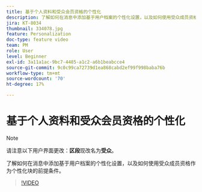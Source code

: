 ```yaml
---
title: 基于个人资料和受众会员资格的个性化
description: 了解如何在消息中添加基于用户档案的个性化设置，以及如何使用受众成员资格作为个性化块的前提条件。
jira: KT-8034
thumbnail: 334078.jpg
feature: Personalization
doc-type: feature video
team: PM
role: User
level: Beginner
exl-id: 3a11a1ac-9bc7-4485-a1c2-a6b1beabcce4
source-git-commit: 9c0c99ca72739d1ea868cabd2ef99f998baba76b
workflow-type: tm+mt
source-wordcount: '70'
ht-degree: 17%

---
```


# 基于个人资料和受众会员资格的个性化

>[!NOTE]
>请注意以下用户界面更改：**区段**&#x200B;现改名为&#x200B;**受众**。

了解如何在消息中添加基于用户档案的个性化设置，以及如何使用受众成员资格作为个性化块的前提条件。

>[!VIDEO](https://video.tv.adobe.com/v/334078?quality=12&learn=on)
